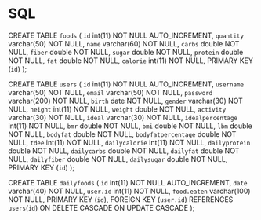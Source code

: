 # SQL
CREATE TABLE `foods` (
  `id` int(11) NOT NULL AUTO_INCREMENT,
  `quantity` varchar(50) NOT NULL,
  `name` varchar(60) NOT NULL,
  `carbs` double NOT NULL,
  `fiber` double NOT NULL,
  `sugar` double NOT NULL,
  `protein` double NOT NULL,
  `fat` double NOT NULL,
  `calorie` int(11) NOT NULL,
   PRIMARY KEY (`id`)
);

CREATE TABLE `users` (
  `id` int(11) NOT NULL AUTO_INCREMENT,
  `username` varchar(50) NOT NULL,
  `email` varchar(50) NOT NULL,
  `password` varchar(200) NOT NULL,
  `birth` date NOT NULL,
  `gender` varchar(30) NOT NULL,
  `height` int(11) NOT NULL,
  `weight` double NOT NULL,
  `activity` varchar(30) NOT NULL,
  `ideal` varchar(30) NOT NULL,
  `idealpercentage` int(11) NOT NULL,
  `bmr` double NOT NULL,
  `bmi` double NOT NULL,
  `lbm` double NOT NULL,
  `bodyfat` double NOT NULL,
  `bodyfatpercentage` double NOT NULL,
  `tdee` int(11) NOT NULL,
  `dailycalorie` int(11) NOT NULL,
  `dailyprotein` double NOT NULL,
  `dailycarbs` double NOT NULL,
  `dailyfat` double NOT NULL,
  `dailyfiber` double NOT NULL,
  `dailysugar` double NOT NULL,
   PRIMARY KEY (`id`)
);

CREATE TABLE `dailyfoods` (
  `id` int(11) NOT NULL AUTO_INCREMENT,
  `date` varchar(40) NOT NULL,
  `user.id` int(11) NOT NULL,
  `food.eaten` varchar(100) NOT NULL,
   PRIMARY KEY (`id`),
   FOREIGN KEY (`user.id`) REFERENCES `users`(`id`) ON DELETE CASCADE ON UPDATE CASCADE
);
